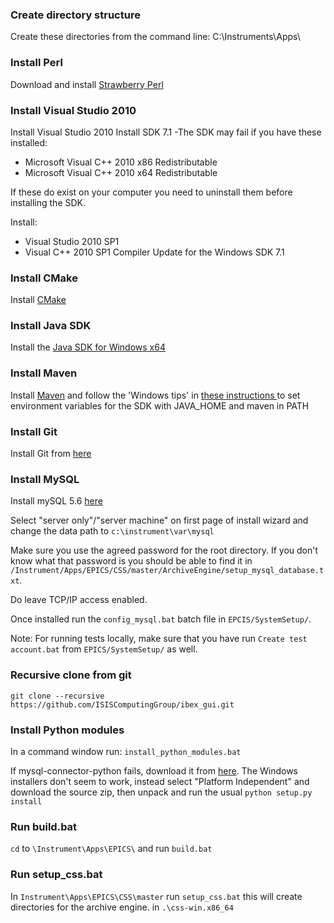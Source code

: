 ### Create directory structure
Create these directories from the command line: C:\Instruments\Apps\

### Install Perl
Download and install [Strawberry Perl ](http://strawberryperl.com/)

### Install Visual Studio 2010
Install Visual Studio 2010 
Install SDK 7.1 
-The SDK may fail if you have these installed: 
* Microsoft Visual C++ 2010 x86 Redistributable
* Microsoft Visual C++ 2010 x64 Redistributable

If these do exist on your computer you need to uninstall them before installing the SDK.

Install: 
* Visual Studio 2010 SP1
* Visual C++ 2010 SP1 Compiler Update for the Windows SDK 7.1

### Install CMake
Install [CMake](https://cmake.org/download/) 

### Install Java SDK
Install the [Java SDK for Windows x64](http://www.oracle.com/technetwork/java/javase/downloads/jdk8-downloads-2133151.html)

### Install Maven 
Install [Maven](https://maven.apache.org/download.cgi) and follow the 'Windows tips' in [these instructions ](https://maven.apache.org/install.html) to set environment variables for the SDK with JAVA_HOME and maven in PATH

### Install Git 
Install Git from [here](https://git-scm.com/download/win)

### Install MySQL
Install mySQL 5.6 [here](https://dev.mysql.com/downloads/windows/installer/5.6.html)

Select "server only"/"server machine" on first page of install wizard and change the data path to `c:\instrument\var\mysql` 

Make sure you use the agreed password for the root directory. If you don't know what that password is you should be able to find it in `/Instrument/Apps/EPICS/CSS/master/ArchiveEngine/setup_mysql_database.txt`.

Do leave TCP/IP access enabled.

Once installed run the `config_mysql.bat` batch file in `EPCIS/SystemSetup/`.

Note: For running tests locally, make sure that you have run `Create test account.bat` from `EPICS/SystemSetup/` as well.

### Recursive clone from git
`git clone --recursive https://github.com/ISISComputingGroup/ibex_gui.git` 

### Install Python modules

In a command window run:
`install_python_modules.bat`

If mysql-connector-python fails, download it from ​[here](http://dev.mysql.com/downloads/connector/python/). The Windows installers don't seem to work, instead select "Platform Independent" and download the source zip, then unpack and run the usual `python setup.py install`

### Run build.bat
`cd` to `\Instrument\Apps\EPICS\` and run `build.bat`

### Run setup_css.bat
In `Instrument\Apps\EPICS\CSS\master` run `setup_css.bat`
this will create directories for the archive engine. in `.\css-win.x86_64`

### 


